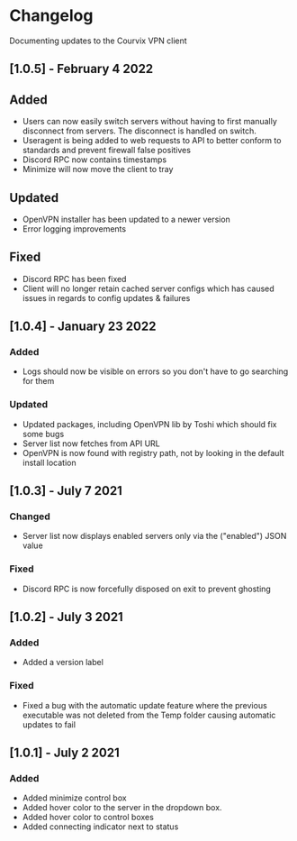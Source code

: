 # Changelog

Documenting updates to the Courvix VPN client

## [1.0.5] - February 4 2022

## Added
- Users can now easily switch servers without having to first manually disconnect from servers. The disconnect is handled on switch.
- Useragent is being added to web requests to API to better conform to standards and prevent firewall false positives
- Discord RPC now contains timestamps
- Minimize will now move the client to tray

## Updated
- OpenVPN installer has been updated to a newer version
- Error logging improvements

## Fixed
- Discord RPC has been fixed
- Client will no longer retain cached server configs which has caused issues in regards to config updates & failures

## [1.0.4] - January 23 2022

### Added
- Logs should now be visible on errors so you don't have to go searching for them

### Updated
- Updated packages, including OpenVPN lib by Toshi which should fix some bugs
- Server list now fetches from API URL
- OpenVPN is now found with registry path, not by looking in the default install location

## [1.0.3] - July 7 2021

### Changed
- Server list now displays enabled servers only via the ("enabled") JSON value

### Fixed
- Discord RPC is now forcefully disposed on exit to prevent ghosting

## [1.0.2] - July 3 2021

### Added
- Added a version label 

### Fixed
- Fixed a bug with the automatic update feature where the previous executable was not deleted from the Temp folder causing automatic updates to fail

## [1.0.1] - July 2 2021
### Added
- Added minimize control box
- Added hover color to the server in the dropdown box.
- Added hover color to control boxes
- Added connecting indicator next to status
